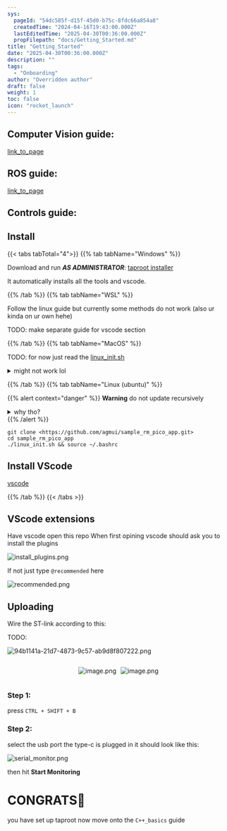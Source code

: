 ```yaml
---
sys:
  pageId: "54dc585f-d15f-45d0-b75c-8fdc66a854a8"
  createdTime: "2024-04-16T19:43:00.000Z"
  lastEditedTime: "2025-04-30T00:36:00.000Z"
  propFilepath: "docs/Getting_Started.md"
title: "Getting_Started"
date: "2025-04-30T00:36:00.000Z"
description: ""
tags:
  - "Onboarding"
author: "Overridden author"
draft: false
weight: 1
toc: false
icon: "rocket_launch"
---
```


## Computer Vision guide:

[link_to_page](86d45bc0-388b-4d26-8848-44f255f73d0e)

## ROS guide:

[link_to_page](3c76c1de-ec8f-46d6-8b0a-294005edc2d5)

## Controls guide:

## Install

{{< tabs tabTotal="4">}}
{{% tab tabName="Windows" %}}

Download and run _**AS ADMINISTRATOR**_: [taproot installer](https://github.com/Thornbots/TeachingFreshies/releases/tag/1.0)

It automatically installs all the tools and vscode.

{{% /tab %}}
{{% tab tabName="WSL" %}}

Follow the linux guide but currently some methods do not work (also ur kinda on ur own hehe)

TODO: make separate guide for vscode section

{{% /tab %}}
{{% tab tabName="MacOS" %}}

TODO: for now just read the [linux_init.sh](https://github.com/agmui/sample_rm_pico_app/blob/main/linux_init.sh)

<details>
<summary>might not work lol</summary>

`brew install libusb pkg-config`

Next install: [vscode](https://code.visualstudio.com/Download)

</details>

{{% /tab %}}
{{% tab tabName="Linux (ubuntu)" %}}

{{% alert context="danger" %}}
**Warning** do not update recursively
<details>
<summary>why tho?</summary>
There are some submodules that may go on for a while (like tinyusb) and I highly
recommend you don't need to get them.
If you want to see what submodules I update just look in `linux_init.sh`
</details>
{{% /alert %}}

```shell
git clone <https://github.com/agmui/sample_rm_pico_app.git>
cd sample_rm_pico_app
./linux_init.sh && source ~/.bashrc
```

## Install VScode

[vscode](https://code.visualstudio.com/Download)

{{% /tab %}}
{{< /tabs >}}

## VScode extensions

Have vscode open this repo
When first opining vscode should ask you to install the plugins

![install_plugins.png](https://prod-files-secure.s3.us-west-2.amazonaws.com/d518164a-d88e-44d1-a4ee-3adb3bd8bce0/89bd30f0-1825-4e77-867b-0a41ce370880/install_plugins.png?X-Amz-Algorithm=AWS4-HMAC-SHA256&X-Amz-Content-Sha256=UNSIGNED-PAYLOAD&X-Amz-Credential=ASIAZI2LB466SBUX3XKY%2F20250515%2Fus-west-2%2Fs3%2Faws4_request&X-Amz-Date=20250515T140855Z&X-Amz-Expires=3600&X-Amz-Security-Token=IQoJb3JpZ2luX2VjEHYaCXVzLXdlc3QtMiJIMEYCIQCAWG5iEy6MJGlFKl1Iag82y80tJrdA3YuGhaOy8UDSwgIhAPRMZpujOz1XUDwJXw9HV25NXEaHV2%2FsaBOrTwruyoRFKv8DCC4QABoMNjM3NDIzMTgzODA1IgzeZzZ4%2BiIIDYPBvQwq3AONNUuVrDP5OaxK6WAi1YDHY44QtlcCi%2FzTnKcQlgFUXbP7lhii2fPPoPSFV9DTPavAFL%2BAw0s9Zwnv5cSzsPvtjZ2Z6jb%2Fh4FzjuHDinzH8nBRA4V4xc6rjeDLffVV8S4XSsykYWLCxQKo6sN6NKdXtl6%2FEwyMsYsOkUSQes01dGHwKJWp00PDJ2zf%2FVaS3EY42NnWdntGonkWNJeORrULXq%2B6h0l489DnVP7H86tpmxHBQqG1k7V5hb3Zc9n1IuFp1ucjfua%2FBexkWGiidPGIx1FwtUSl1VxIA8OQjOSpMH4uir8w2GO6IPFcqStcDRoOsMV%2B7VLkK5ut07L1VMkEFRNFndElBbf9hZ75FeQSLNFDt56DcvB89uKu7N%2F2HWMDCZNAEqrHEynqlP%2F2tCGGW502lQBz6rm6A4AxLo4w37mDa2MskcRku4dtDJyfNvllRdA8P7nPNAOghNaO59Zwuv4nijQnYG35V4lcfe4v1rPPuJyIVvrBIyrUzQBsvN4nXExRU1RzuLHJFkA1IzKvG7%2Bh9mx0tmbFekdyrJ%2B5am2UuBwFyhHQPkE55EKyc8Bq6rUfJvgDqj5vXT%2BclMPjEf4%2F0ci2oRzqpdRcPxAowjyTzhI4CIvI8xit9DCq1ZfBBjqkAf%2Fpv4WoZatswC4Hwjlqf32GUtG4ufKmSSwivRR6AX1W%2BadFydb3MTEGfnBu9L3CYvUL%2FUdqOM%2BL%2FNzG7cOVvWKbqWCG9%2Bnc3YcNK8HQagFOLW5XnGZ1Kx8ORTf6738NenjhkSRFbfMk78yxRTGvQ90NdQrscQsLuQaF1s6srTRpNEgFOOYwHsWp%2BaMuibM2%2FhcHZDWYW0LfvKcUiFNDVxc4Yz5n&X-Amz-Signature=501b859d43cfcc9f6cba2cc1b577a7fa36b397c60659ebaf04e300c089cbe2a2&X-Amz-SignedHeaders=host&x-id=GetObject)

If not just type `@recommended` here  

![recommended.png](https://prod-files-secure.s3.us-west-2.amazonaws.com/d518164a-d88e-44d1-a4ee-3adb3bd8bce0/61e661e9-5d85-4dfc-be0d-8d2097a5e793/recommended.png?X-Amz-Algorithm=AWS4-HMAC-SHA256&X-Amz-Content-Sha256=UNSIGNED-PAYLOAD&X-Amz-Credential=ASIAZI2LB466SBUX3XKY%2F20250515%2Fus-west-2%2Fs3%2Faws4_request&X-Amz-Date=20250515T140855Z&X-Amz-Expires=3600&X-Amz-Security-Token=IQoJb3JpZ2luX2VjEHYaCXVzLXdlc3QtMiJIMEYCIQCAWG5iEy6MJGlFKl1Iag82y80tJrdA3YuGhaOy8UDSwgIhAPRMZpujOz1XUDwJXw9HV25NXEaHV2%2FsaBOrTwruyoRFKv8DCC4QABoMNjM3NDIzMTgzODA1IgzeZzZ4%2BiIIDYPBvQwq3AONNUuVrDP5OaxK6WAi1YDHY44QtlcCi%2FzTnKcQlgFUXbP7lhii2fPPoPSFV9DTPavAFL%2BAw0s9Zwnv5cSzsPvtjZ2Z6jb%2Fh4FzjuHDinzH8nBRA4V4xc6rjeDLffVV8S4XSsykYWLCxQKo6sN6NKdXtl6%2FEwyMsYsOkUSQes01dGHwKJWp00PDJ2zf%2FVaS3EY42NnWdntGonkWNJeORrULXq%2B6h0l489DnVP7H86tpmxHBQqG1k7V5hb3Zc9n1IuFp1ucjfua%2FBexkWGiidPGIx1FwtUSl1VxIA8OQjOSpMH4uir8w2GO6IPFcqStcDRoOsMV%2B7VLkK5ut07L1VMkEFRNFndElBbf9hZ75FeQSLNFDt56DcvB89uKu7N%2F2HWMDCZNAEqrHEynqlP%2F2tCGGW502lQBz6rm6A4AxLo4w37mDa2MskcRku4dtDJyfNvllRdA8P7nPNAOghNaO59Zwuv4nijQnYG35V4lcfe4v1rPPuJyIVvrBIyrUzQBsvN4nXExRU1RzuLHJFkA1IzKvG7%2Bh9mx0tmbFekdyrJ%2B5am2UuBwFyhHQPkE55EKyc8Bq6rUfJvgDqj5vXT%2BclMPjEf4%2F0ci2oRzqpdRcPxAowjyTzhI4CIvI8xit9DCq1ZfBBjqkAf%2Fpv4WoZatswC4Hwjlqf32GUtG4ufKmSSwivRR6AX1W%2BadFydb3MTEGfnBu9L3CYvUL%2FUdqOM%2BL%2FNzG7cOVvWKbqWCG9%2Bnc3YcNK8HQagFOLW5XnGZ1Kx8ORTf6738NenjhkSRFbfMk78yxRTGvQ90NdQrscQsLuQaF1s6srTRpNEgFOOYwHsWp%2BaMuibM2%2FhcHZDWYW0LfvKcUiFNDVxc4Yz5n&X-Amz-Signature=fa6c9cea091962575b6ed015cf34953e3eca1ef725439a6ffd6e70b1bf53ba3d&X-Amz-SignedHeaders=host&x-id=GetObject)

## Uploading

Wire the ST-link according to this:

TODO:

![94b1141a-21d7-4873-9c57-ab9d8f807222.png](https://prod-files-secure.s3.us-west-2.amazonaws.com/d518164a-d88e-44d1-a4ee-3adb3bd8bce0/e5fad17d-ab82-4300-9f4c-505ab4b1202c/94b1141a-21d7-4873-9c57-ab9d8f807222.png?X-Amz-Algorithm=AWS4-HMAC-SHA256&X-Amz-Content-Sha256=UNSIGNED-PAYLOAD&X-Amz-Credential=ASIAZI2LB466SBUX3XKY%2F20250515%2Fus-west-2%2Fs3%2Faws4_request&X-Amz-Date=20250515T140855Z&X-Amz-Expires=3600&X-Amz-Security-Token=IQoJb3JpZ2luX2VjEHYaCXVzLXdlc3QtMiJIMEYCIQCAWG5iEy6MJGlFKl1Iag82y80tJrdA3YuGhaOy8UDSwgIhAPRMZpujOz1XUDwJXw9HV25NXEaHV2%2FsaBOrTwruyoRFKv8DCC4QABoMNjM3NDIzMTgzODA1IgzeZzZ4%2BiIIDYPBvQwq3AONNUuVrDP5OaxK6WAi1YDHY44QtlcCi%2FzTnKcQlgFUXbP7lhii2fPPoPSFV9DTPavAFL%2BAw0s9Zwnv5cSzsPvtjZ2Z6jb%2Fh4FzjuHDinzH8nBRA4V4xc6rjeDLffVV8S4XSsykYWLCxQKo6sN6NKdXtl6%2FEwyMsYsOkUSQes01dGHwKJWp00PDJ2zf%2FVaS3EY42NnWdntGonkWNJeORrULXq%2B6h0l489DnVP7H86tpmxHBQqG1k7V5hb3Zc9n1IuFp1ucjfua%2FBexkWGiidPGIx1FwtUSl1VxIA8OQjOSpMH4uir8w2GO6IPFcqStcDRoOsMV%2B7VLkK5ut07L1VMkEFRNFndElBbf9hZ75FeQSLNFDt56DcvB89uKu7N%2F2HWMDCZNAEqrHEynqlP%2F2tCGGW502lQBz6rm6A4AxLo4w37mDa2MskcRku4dtDJyfNvllRdA8P7nPNAOghNaO59Zwuv4nijQnYG35V4lcfe4v1rPPuJyIVvrBIyrUzQBsvN4nXExRU1RzuLHJFkA1IzKvG7%2Bh9mx0tmbFekdyrJ%2B5am2UuBwFyhHQPkE55EKyc8Bq6rUfJvgDqj5vXT%2BclMPjEf4%2F0ci2oRzqpdRcPxAowjyTzhI4CIvI8xit9DCq1ZfBBjqkAf%2Fpv4WoZatswC4Hwjlqf32GUtG4ufKmSSwivRR6AX1W%2BadFydb3MTEGfnBu9L3CYvUL%2FUdqOM%2BL%2FNzG7cOVvWKbqWCG9%2Bnc3YcNK8HQagFOLW5XnGZ1Kx8ORTf6738NenjhkSRFbfMk78yxRTGvQ90NdQrscQsLuQaF1s6srTRpNEgFOOYwHsWp%2BaMuibM2%2FhcHZDWYW0LfvKcUiFNDVxc4Yz5n&X-Amz-Signature=220a59cb0f7d43b983354ea1ac81d8eb27e55c8d29afff13c59c2a65f60bbd9a&X-Amz-SignedHeaders=host&x-id=GetObject)

<div style="display: flex;flex-direction: row; column-gap:10px; max-width: 630px;justify-content: center;">
<div>

![image.png](https://prod-files-secure.s3.us-west-2.amazonaws.com/d518164a-d88e-44d1-a4ee-3adb3bd8bce0/210ecb78-1116-4d7b-b9b7-2292f66fa2c2/image.png?X-Amz-Algorithm=AWS4-HMAC-SHA256&X-Amz-Content-Sha256=UNSIGNED-PAYLOAD&X-Amz-Credential=ASIAZI2LB466VWQ2OVBF%2F20250515%2Fus-west-2%2Fs3%2Faws4_request&X-Amz-Date=20250515T140900Z&X-Amz-Expires=3600&X-Amz-Security-Token=IQoJb3JpZ2luX2VjEHYaCXVzLXdlc3QtMiJHMEUCIH%2FGticROPf6niK09S0thIQ4ezNbjXgX4%2BjSKcvp33pbAiEAmTt2J9PwuJgvL8dFEPH2Xdkpy82lobwPVFM5JXC5VXIq%2FwMILhAAGgw2Mzc0MjMxODM4MDUiDIpgEJZIUNHhcQevMyrcA7NJkxJtUrcdDfdY%2BqxPe7oQ%2FRbBhp4dSWRD93r9TAir3KtZMLdGmnbmfW2%2FeD7OSaVF6dqNfcuLl%2FE0BjPnOryqiv25VdTlzM8dg1SNmsZ%2BbBIs8WLuHg6jYPvUAIHgDJbuSwk6uL8r%2FZWRkj42x8mPOXsjuHjWVKV%2FHYyxnReRT3Td9xAfIBXnunTYH0RGhlMyCLBKhRyr4Wmle52qcQ7tL9ifcdOvCiWKtr4nTIUjzd3OOheCDUUod0sAuK4S7p1Gf2baAaZwfqvUERrwCSoSuoh4ftou8h1pQWnZ1YVANXqE8daEfVcfomU7%2BSE95iiHTycbdv9iCpmW4f0Y9Dxg9rptRxCxOr0w3yk1R3Tuhr9er5mfgR1FmwlxA48Chz%2Bpm%2F9HMV8ljeiTjs%2BYYOSYYxPpYiLAWJdbZJVvvGBZL2fTUzbA0CUJIfVl7JahnEVilzt%2FTdnm%2B569Kzp1gk5dxPfqp%2Bt5fSrn7F9UofUoIL7JS7ThrZcgRIDWm6owcxFeEcrE3LflZxCubpwOsnMuYtE2aI5Hl0317AYQ4Mith2PYhhLqdqO34r9Dl4M13H3h1JAhJVvMI25rbeQ043oEEnclwPf2UWxTN1a7aXCZFf5XS2MLndNQHJZkMIXVl8EGOqUBpdqNVEjtJL0srn7UB13%2B6Wc%2B4%2BpcAixOHqzeJc1%2BiU2C2dhjrWUMoJFIGAJU3SvKLjIl634PNTKJWKbpoZFjNE5Y2OuDZZAoFGktuhd2XY5AzJCcFbRdVUtD44mwg7kvhKD5MmJUiCpJg8IVJLDnxbX8fzMaxzFv5vudP3Czg8N04teVef7GZI2NDDxcbaDThHmsI8H0ImcSgQtzpo%2FGQlcFr1Qv&X-Amz-Signature=8901200ff0d1ac6e8769bd89ec5cf28691f1489a34b34b8af468dc55a0bfb0c1&X-Amz-SignedHeaders=host&x-id=GetObject)

</div>
<div>

![image.png](https://prod-files-secure.s3.us-west-2.amazonaws.com/d518164a-d88e-44d1-a4ee-3adb3bd8bce0/33a0fd0f-8ca6-4a86-8e09-26e95ded1fff/image.png?X-Amz-Algorithm=AWS4-HMAC-SHA256&X-Amz-Content-Sha256=UNSIGNED-PAYLOAD&X-Amz-Credential=ASIAZI2LB466WEJ63XRZ%2F20250515%2Fus-west-2%2Fs3%2Faws4_request&X-Amz-Date=20250515T140900Z&X-Amz-Expires=3600&X-Amz-Security-Token=IQoJb3JpZ2luX2VjEHYaCXVzLXdlc3QtMiJIMEYCIQDooFPz3a%2BKNzXxyx0QkqUAPCDi6gxHZkgxDTtkNHx%2BtwIhANJfUoaYmsC7oS8oEEnnihLQW2ZCOuE8pT3Sp0DCL5c3Kv8DCC4QABoMNjM3NDIzMTgzODA1Igz76VSgBXTRTm0GRDMq3AObK4IUcYAk6dz5X9ENYZZrqZhwpvt9Im50X5tJj0bUvShXgY7%2BqJrTVlZRh8A4ApxAnvtaUHLSuQKYl16%2B2y9URJl%2F2Ojk8whmpRYlFj%2FGW6lxujgfRMoeUaTO7iegz%2FZ10Tg1aV%2BNvTt1ZE7UysM7dACa0YGWVFprR25vXjwinkXzRbHNzpbOg2mnCKKbG23Y0b37rJE6he25EXYtgIQ6j8e1NAiUcuX%2B3gCPaNRtMN7uBknOd0T5HmwrIHIbBJIw7p6UG1wQK1gdbubvoCmRuG7jGCUjrrPvQwxcJLoAl%2FElpykK9TdLeT3Y4Xnm6EyGWSrUPd7qVDrRhMW2NX7HlxB300i%2Brwh8qQoNcNmpSw%2F5q6ABNyri7txZlrQTzuIkKCHt%2B1z5KXo8pc0lbR%2BBwvS9oOW7dsVWEsgKxOLkh5KQWzc0WMagy1doRK8c%2Bm922%2Fq4TGt5%2FXcSCAhdH3lCL7l0S2J9rTJKc8Bn3fMIfgqYSke%2FyA0xs4REpF3LqcsefbBdt4HPhYUHgBj940JATR%2FtBobNX9U%2FPW%2BS0q%2F1xlMzxsZw%2FGYkIWGgrBYCbtIqObRtbzOUzjiyHGf%2F70Hr6mmDmhr1D%2Fyf7vcBie%2BASNPATwG9ba3UopFlOTCr1ZfBBjqkATCrs3vjlf%2BPwNPViR90sb9w8n8671HVF2Y02nf3crqmDk6BX0qUuc7UVgBBPNsx9EKbYr3fdETz2au6pCQzubpC%2BfcHuANvP1qN%2B8MzPLHG6D6dnsihekaiB%2BACfrpJCeZLfBBOfjj06p1enqfBieS9UU%2BdGZsiIoKkRk%2Bjy9aGeh%2Byeg3SVvt04nNRsWfIlusIj963d%2BNM1KKc0SluuWMlJ2q9&X-Amz-Signature=1284fb5d55435a0175f5bcb83f2fd71910995ffd39bd895dfde569e21866c996&X-Amz-SignedHeaders=host&x-id=GetObject)

</div>
</div>

### Step 1:

press `CTRL + SHIFT + B`

### Step 2:

select the usb port the type-c is plugged in it should look like this:

![serial_monitor.png](https://prod-files-secure.s3.us-west-2.amazonaws.com/d518164a-d88e-44d1-a4ee-3adb3bd8bce0/f03f4774-05d4-4393-b6a0-d5efb6d315ab/serial_monitor.png?X-Amz-Algorithm=AWS4-HMAC-SHA256&X-Amz-Content-Sha256=UNSIGNED-PAYLOAD&X-Amz-Credential=ASIAZI2LB466SBUX3XKY%2F20250515%2Fus-west-2%2Fs3%2Faws4_request&X-Amz-Date=20250515T140855Z&X-Amz-Expires=3600&X-Amz-Security-Token=IQoJb3JpZ2luX2VjEHYaCXVzLXdlc3QtMiJIMEYCIQCAWG5iEy6MJGlFKl1Iag82y80tJrdA3YuGhaOy8UDSwgIhAPRMZpujOz1XUDwJXw9HV25NXEaHV2%2FsaBOrTwruyoRFKv8DCC4QABoMNjM3NDIzMTgzODA1IgzeZzZ4%2BiIIDYPBvQwq3AONNUuVrDP5OaxK6WAi1YDHY44QtlcCi%2FzTnKcQlgFUXbP7lhii2fPPoPSFV9DTPavAFL%2BAw0s9Zwnv5cSzsPvtjZ2Z6jb%2Fh4FzjuHDinzH8nBRA4V4xc6rjeDLffVV8S4XSsykYWLCxQKo6sN6NKdXtl6%2FEwyMsYsOkUSQes01dGHwKJWp00PDJ2zf%2FVaS3EY42NnWdntGonkWNJeORrULXq%2B6h0l489DnVP7H86tpmxHBQqG1k7V5hb3Zc9n1IuFp1ucjfua%2FBexkWGiidPGIx1FwtUSl1VxIA8OQjOSpMH4uir8w2GO6IPFcqStcDRoOsMV%2B7VLkK5ut07L1VMkEFRNFndElBbf9hZ75FeQSLNFDt56DcvB89uKu7N%2F2HWMDCZNAEqrHEynqlP%2F2tCGGW502lQBz6rm6A4AxLo4w37mDa2MskcRku4dtDJyfNvllRdA8P7nPNAOghNaO59Zwuv4nijQnYG35V4lcfe4v1rPPuJyIVvrBIyrUzQBsvN4nXExRU1RzuLHJFkA1IzKvG7%2Bh9mx0tmbFekdyrJ%2B5am2UuBwFyhHQPkE55EKyc8Bq6rUfJvgDqj5vXT%2BclMPjEf4%2F0ci2oRzqpdRcPxAowjyTzhI4CIvI8xit9DCq1ZfBBjqkAf%2Fpv4WoZatswC4Hwjlqf32GUtG4ufKmSSwivRR6AX1W%2BadFydb3MTEGfnBu9L3CYvUL%2FUdqOM%2BL%2FNzG7cOVvWKbqWCG9%2Bnc3YcNK8HQagFOLW5XnGZ1Kx8ORTf6738NenjhkSRFbfMk78yxRTGvQ90NdQrscQsLuQaF1s6srTRpNEgFOOYwHsWp%2BaMuibM2%2FhcHZDWYW0LfvKcUiFNDVxc4Yz5n&X-Amz-Signature=6bbbd4d1f545c9bd3babb4c7baf6d3778c88bfc857f9c4e82654e71f4a2238e9&X-Amz-SignedHeaders=host&x-id=GetObject)

then hit **Start Monitoring**

# CONGRATS🎉

you have set up taproot now move onto the `C++_basics` guide
